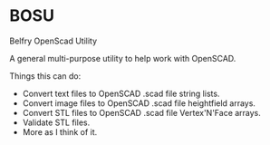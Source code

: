 # BOSU
Belfry OpenScad Utility

A general multi-purpose utility to help work with OpenSCAD.

Things this can do:
- Convert text files to OpenSCAD .scad file string lists.
- Convert image files to OpenSCAD .scad file heightfield arrays.
- Convert STL files to OpenSCAD .scad file Vertex'N'Face arrays.
- Validate STL files.
- More as I think of it.
